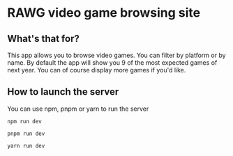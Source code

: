 # RAWG video game browsing site

## What's that for?

This app allows you to browse video games. You can filter by platform or by name. 
By default the app will show you 9 of the most expected games of next year.
You can of course display more games if you'd like. 

## How to launch the server

You can use npm, pnpm or yarn to run the server
```
npm run dev
```

```
pnpm run dev
```

```
yarn run dev
```
